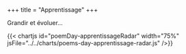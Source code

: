 +++
title = "Apprentissage"
+++

Grandir et évoluer...

{{< chartjs id="poemDay-apprentissageRadar" width="75%" jsFile="../../charts/poems-day-apprentissage-radar.js" />}}